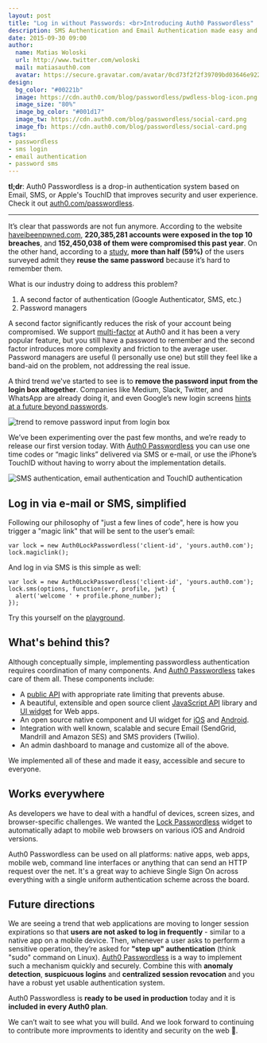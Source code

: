 ```yaml
---
layout: post
title: "Log in without Passwords: <br>Introducing Auth0 Passwordless"
description: SMS Authentication and Email Authentication made easy and secure.
date: 2015-09-30 09:00
author:
  name: Matias Woloski
  url: http://www.twitter.com/woloski
  mail: matiasauth0.com
  avatar: https://secure.gravatar.com/avatar/0cd73f2f2f39709bd03646e9225cc3d3?s=200
design:
  bg_color: "#00221b"
  image: https://cdn.auth0.com/blog/passwordless/pwdless-blog-icon.png
  image_size: "80%"
  image_bg_color: "#001d17"
  image_tw: https://cdn.auth0.com/blog/passwordless/social-card.png
  image_fb: https://cdn.auth0.com/blog/passwordless/social-card.png
tags:
- passwordless
- sms login
- email authentication
- password sms
---
```


**tl;dr**: Auth0 Passwordless is a drop-in authentication system based on Email, SMS, or Apple's TouchID that improves security and user experience. Check it out [auth0.com/passwordless](https://auth0.com/passwordless).

---

It’s clear that passwords are not fun anymore. According to the website [haveibeenpwned.com](http://haveibeenpwned.com), **220,385,281 accounts were exposed in the top 10 breaches**, and **152,450,038 of them were compromised this past year**. On the other hand, according to a [study](https://www.passwordboss.com/password-habits-survey-part-1/), **more than half (59%)** of the users surveyed admit they **reuse the same password** because it’s hard to remember them.

What is our industry doing to address this problem?

<ol>
  <li>A second factor of authentication (Google Authenticator, SMS, etc.)</li>
  <li>Password managers</li>
</ol>

A second factor  significantly reduces the risk of your account being compromised. We support [multi-factor](https://auth0.com/docs/mfa) at Auth0 and it has been a very popular feature, but you still have a password to remember and the second factor introduces more complexity and friction to the average user. Password managers are useful (I personally use one) but still they feel like a band-aid on the problem, not addressing the real issue.

A third trend we've started to see is to **remove the password input from the login box altogether**. Companies like Medium, Slack, Twitter, and WhatsApp are already doing it, and even Google’s new login screens [hints at a future beyond passwords](http://techcrunch.com/2015/05/13/gmails-new-login-screens-hints-at-a-future-beyond-passwords/).

![trend to remove password input from login box](https://cdn.auth0.com/blog/passwordless/pwdless1.png)


We’ve been experimenting over the past few months, and we’re ready to release our first version today. With [Auth0 Passwordless](https://auth0.com/passwordless) you can use one time codes or “magic links” delivered via SMS or e-mail, or use the iPhone’s TouchID without having to worry about the implementation details.

![SMS authentication, email authentication and TouchID authentication](https://cdn.auth0.com/blog/passwordless/pwdless-locks.png)

## Log in via e-mail or SMS, simplified

Following our philosophy of "just a few lines of code", here is how you trigger a "magic link" that will be sent to the user’s email:


```
var lock = new Auth0LockPasswordless('client-id', 'yours.auth0.com');
lock.magiclink();
```

And log in via SMS is this simple as well:


```
var lock = new Auth0LockPasswordless('client-id', 'yours.auth0.com');
lock.sms(options, function(err, profile, jwt) {
  alert('welcome ' + profile.phone_number);
});
```

Try this yourself on the [playground](https://auth0.github.io/lock-passwordless).

## What's behind this?

Although conceptually simple, implementing passwordless authentication requires coordination of many components. And [Auth0 Passwordless](https://auth0.com/passwordless) takes care of them all. These components include:

* A [public API](https://auth0.com/docs/auth-api#passwordless) with appropriate rate limiting that prevents abuse.
* A beautiful, extensible and open source client [JavaScript API](https://github.com/auth0/auth0.js#passwordless-authentication) library and [UI widget](https://github.com/auth0/lock-passwordless) for Web apps.
* An open source native component and UI widget for [iOS](https://github.com/auth0/Lock.iOS-OSX) and [Android](https://github.com/auth0/Lock.Android).
* Integration with well known, scalable and secure Email (SendGrid, Mandrill and Amazon SES) and SMS providers (Twilio).
* An admin dashboard to manage and customize all of the above.

We implemented all of these and made it easy, accessible and secure to everyone.

## Works everywhere

As developers we have to deal with a handful of devices, screen sizes, and browser-specific challenges. We wanted the [Lock Passwordless](https://github.com/auth0/lock-passswordless) widget to automatically adapt to mobile web browsers on various iOS and Android versions.

Auth0 Passwordless can be used on all platforms: native apps, web apps, mobile web, command line interfaces or anything that can send an HTTP request over the net. It's a great way to achieve Single Sign On across everything with a single uniform authentication scheme across the board.

## Future directions

We are seeing a trend that web applications are moving to longer session expirations so that **users are not asked to log in frequently** - similar to a native app on a mobile device. Then, whenever a user asks to perform a sensitive operation, they’re asked for **"step up" authentication** (think "sudo" command on Linux). [Auth0 Passwordless](https://auth0.com/passwordless) is a way to implement such a mechanism quickly and securely. Combine this with **anomaly detection**, **suspicuous logins** and **centralized session revocation** and you have a robust yet usable authentication system. 

Auth0 Passwordless is **ready to be used in production** today and it is **included in every Auth0 plan**.

We can’t wait to see what you will build. And we look forward to continuing to contribute  more improvments to identity and security on the web 🔐.
